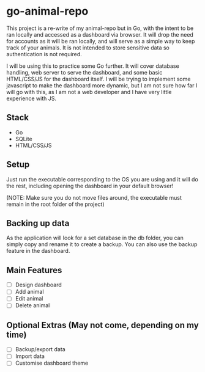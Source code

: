 # go-animal-repo
This project is a re-write of my animal-repo but in Go, with the intent to be ran locally and accessed as a dashboard via browser. It will drop the need for accounts as it will be ran locally, and will serve as a simple way to keep track of your animals. It is not intended to store sensitive data so authentication is not required.

I will be using this to practice some Go further. It will cover database handling, web server to serve the dashboard, and some basic HTML/CSS/JS for the dashboard itself. I will be trying to implement some javascript to make the dashboard more dynamic, but I am not sure how far I will go with this, as I am not a web developer and I have very little experience with JS.

## Stack

- Go
- SQLite
- HTML/CSS/JS

## Setup

Just run the executable corresponding to the OS you are using and it will do the rest, including opening the dashboard in your default browser!

(NOTE: Make sure you do not move files around, the executable must remain in the root folder of the project)

## Backing up data

As the application will look for a set database in the db folder, you can simply copy and rename it to create a backup. You can also use the backup feature in the dashboard.

## Main Features

- [ ] Design dashboard
- [ ] Add animal
- [ ] Edit animal
- [ ] Delete animal

## Optional Extras (May not come, depending on my time)

- [ ] Backup/export data
- [ ] Import data
- [ ] Customise dashboard theme
